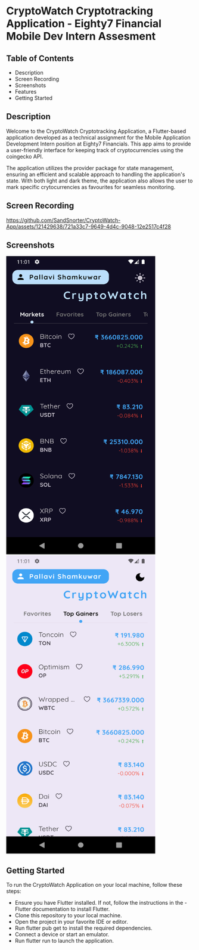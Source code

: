 # CryptoWatch Cryptotracking Application - Eighty7 Financial Mobile Dev Intern Assesment

## Table of Contents
- Description
- Screen Recording
- Screenshots
- Features
- Getting Started

## Description
Welcome to the CryptoWatch Cryptotracking Application, a Flutter-based application developed as a technical assignment for the Mobile Application Development Intern position at Eighty7 Financials. This app aims to provide a user-friendly interface for keeping track of cryptocurrencies using the coingecko API.

The application utilizes the provider package for state management, ensuring an efficient and scalable approach to handling the application's state. With both light and dark theme, the application also allows the user to mark specific crytocurrencies as favourites for seamless monitoring.

## Screen Recording

https://github.com/SandSnorter/CryptoWatch-App/assets/121429638/721a33c7-9649-4d4c-9048-12e2517c4f28

## Screenshots

<img src="assets/Screenshot_1704648667.png"  width="400" height="800"> <img src="assets/Screenshot_1704648673.png"  width="400" height="800">

## Getting Started
To run the CryptoWatch Application on your local machine, follow these steps:

- Ensure you have Flutter installed. If not, follow the instructions in the - Flutter documentation to install Flutter.
- Clone this repository to your local machine.
- Open the project in your favorite IDE or editor.
- Run flutter pub get to install the required dependencies.
- Connect a device or start an emulator.
- Run flutter run to launch the application.
